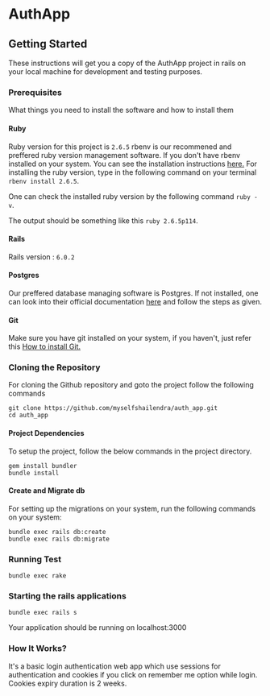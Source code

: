 # AuthApp


## Getting Started

These instructions will get you a copy of the AuthApp project in rails on your local machine for development and testing purposes.

### Prerequisites

What things you need to install the software and how to install them


#### Ruby
Ruby version for this project is `2.6.5`
rbenv is our recommened and preffered ruby version management software. If you don't have rbenv installed on your system. You can see the installation instructions [here.](https://github.com/rbenv/rbenv)
For installing the ruby version, type in the following command on your terminal ```rbenv install 2.6.5```.

One can check the installed ruby version by the following command ```ruby -v```.

The output should be something like this ```ruby 2.6.5p114```.

#### Rails
Rails version : `6.0.2`


#### Postgres

Our preffered database managing software is Postgres. If not installed, one can look into their official documentation [here](https://www.postgresql.org/download) and follow the steps as given.


#### Git
Make sure you have git installed on your system, if you haven't, just refer this [How to install Git.](https://git-scm.com/book/en/v2/Getting-Started-Installing-Git)


### Cloning the Repository
For cloning the Github repository and goto the project follow the following commands
```
git clone https://github.com/myselfshailendra/auth_app.git
cd auth_app
```


#### Project Dependencies

To setup the project, follow the below commands in the project directory.
```
gem install bundler
bundle install
```


#### Create and Migrate db
For setting up the migrations on your system, run the following commands on your system:
```
bundle exec rails db:create
bundle exec rails db:migrate
```


### Running Test
```
bundle exec rake
```

### Starting the rails applications
 ```
bundle exec rails s
```
Your application should be running on localhost:3000


### How It Works?
It's a basic login authentication web app which use sessions for authentication and cookies if you click on remember me option while login. Cookies expiry duration is 2 weeks. 
